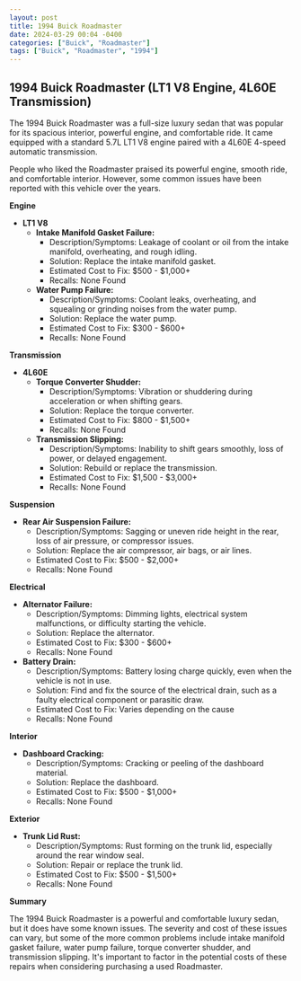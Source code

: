 ```yaml
---
layout: post
title: 1994 Buick Roadmaster
date: 2024-03-29 00:04 -0400
categories: ["Buick", "Roadmaster"]
tags: ["Buick", "Roadmaster", "1994"]
---
```

## 1994 Buick Roadmaster (LT1 V8 Engine, 4L60E Transmission)

The 1994 Buick Roadmaster was a full-size luxury sedan that was popular for its spacious interior, powerful engine, and comfortable ride. It came equipped with a standard 5.7L LT1 V8 engine paired with a 4L60E 4-speed automatic transmission.

People who liked the Roadmaster praised its powerful engine, smooth ride, and comfortable interior. However, some common issues have been reported with this vehicle over the years.

**Engine**

* **LT1 V8**
    * **Intake Manifold Gasket Failure:** 
        - Description/Symptoms: Leakage of coolant or oil from the intake manifold, overheating, and rough idling.
        - Solution: Replace the intake manifold gasket.
        - Estimated Cost to Fix: $500 - $1,000+
        - Recalls: None Found
    * **Water Pump Failure:** 
        - Description/Symptoms: Coolant leaks, overheating, and squealing or grinding noises from the water pump.
        - Solution: Replace the water pump.
        - Estimated Cost to Fix: $300 - $600+
        - Recalls: None Found

**Transmission**

* **4L60E**
    * **Torque Converter Shudder:** 
        - Description/Symptoms: Vibration or shuddering during acceleration or when shifting gears.
        - Solution: Replace the torque converter.
        - Estimated Cost to Fix: $800 - $1,500+
        - Recalls: None Found
    * **Transmission Slipping:** 
        - Description/Symptoms: Inability to shift gears smoothly, loss of power, or delayed engagement.
        - Solution: Rebuild or replace the transmission.
        - Estimated Cost to Fix: $1,500 - $3,000+
        - Recalls: None Found

**Suspension**

* **Rear Air Suspension Failure:** 
    - Description/Symptoms: Sagging or uneven ride height in the rear, loss of air pressure, or compressor issues.
    - Solution: Replace the air compressor, air bags, or air lines.
    - Estimated Cost to Fix: $500 - $2,000+
    - Recalls: None Found

**Electrical**

* **Alternator Failure:** 
    - Description/Symptoms: Dimming lights, electrical system malfunctions, or difficulty starting the vehicle.
    - Solution: Replace the alternator.
    - Estimated Cost to Fix: $300 - $600+
    - Recalls: None Found
* **Battery Drain:** 
    - Description/Symptoms: Battery losing charge quickly, even when the vehicle is not in use.
    - Solution: Find and fix the source of the electrical drain, such as a faulty electrical component or parasitic draw.
    - Estimated Cost to Fix: Varies depending on the cause
    - Recalls: None Found

**Interior**

* **Dashboard Cracking:** 
    - Description/Symptoms: Cracking or peeling of the dashboard material.
    - Solution: Replace the dashboard.
    - Estimated Cost to Fix: $500 - $1,000+
    - Recalls: None Found


**Exterior**

* **Trunk Lid Rust:** 
    - Description/Symptoms: Rust forming on the trunk lid, especially around the rear window seal.
    - Solution: Repair or replace the trunk lid.
    - Estimated Cost to Fix: $500 - $1,500+
    - Recalls: None Found

**Summary**

The 1994 Buick Roadmaster is a powerful and comfortable luxury sedan, but it does have some known issues. The severity and cost of these issues can vary, but some of the more common problems include intake manifold gasket failure, water pump failure, torque converter shudder, and transmission slipping. It's important to factor in the potential costs of these repairs when considering purchasing a used Roadmaster.
